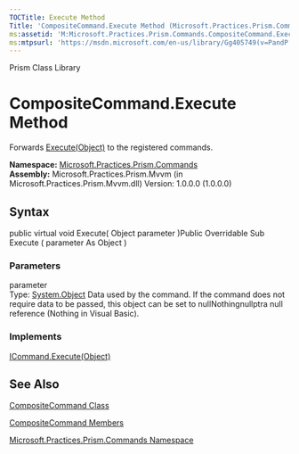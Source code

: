 ```yaml
---
TOCTitle: Execute Method
Title: 'CompositeCommand.Execute Method (Microsoft.Practices.Prism.Commands)'
ms:assetid: 'M:Microsoft.Practices.Prism.Commands.CompositeCommand.Execute(System.Object)'
ms:mtpsurl: 'https://msdn.microsoft.com/en-us/library/Gg405749(v=PandP.50)'
---
```


Prism Class Library

CompositeCommand.Execute Method
===================================

Forwards [Execute(Object)](http://msdn2.microsoft.com/en-us/library/ms604094) to the registered commands.

**Namespace:** [Microsoft.Practices.Prism.Commands](https://msdn.microsoft.com/n:microsoft.practices.prism.commands)
**Assembly:** Microsoft.Practices.Prism.Mvvm (in Microsoft.Practices.Prism.Mvvm.dll) Version: 1.0.0.0 (1.0.0.0)

## Syntax


<span id="syntaxToggle"></span>public virtual void Execute( Object parameter )Public Overridable Sub Execute ( parameter As Object )

### Parameters

parameter  
Type: [System.Object](http://msdn2.microsoft.com/en-us/library/e5kfa45b)
Data used by the command. If the command does not require data to be passed, this object can be set to nullNothingnullptra null reference (Nothing in Visual Basic).

### Implements

[ICommand.Execute(Object)](http://msdn2.microsoft.com/en-us/library/ms604094)

See Also
--------


[CompositeCommand Class](https://msdn.microsoft.com/t:microsoft.practices.prism.commands.compositecommand)

[CompositeCommand Members](https://msdn.microsoft.com/allmembers.t:microsoft.practices.prism.commands.compositecommand)

[Microsoft.Practices.Prism.Commands Namespace](https://msdn.microsoft.com/n:microsoft.practices.prism.commands)
